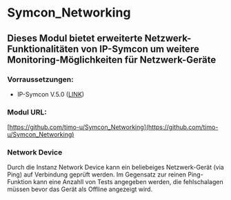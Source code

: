 # Symcon_Networking

## Dieses Modul bietet erweiterte Netzwerk-Funktionalitäten von IP-Symcon um weitere Monitoring-Möglichkeiten für Netzwerk-Geräte

### Vorraussetzungen: 
 - IP-Symcon V.5.0 ([LINK](https://www.symcon.de))


### Modul URL:

[https://github.com/timo-u/Symcon_Networking](https://github.com/timo-u/Symcon_Networking)

### Network Device

Durch die Instanz Network Device kann ein beliebeiges Netzwerk-Gerät (via Ping) auf Verbindung geprüft werden. 
Im Gegensatz zur reinen Ping-Funktion kann eine Anzahll von Tests angegeben werden, die fehlschalagen müssen bevor das Gerät als Offline angezeigt wird.


